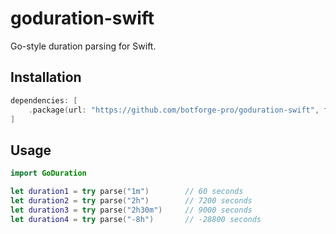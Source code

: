 # goduration-swift

Go-style duration parsing for Swift.

## Installation

```swift
dependencies: [
    .package(url: "https://github.com/botforge-pro/goduration-swift", from: "1.0.0")
]
```

## Usage

```swift
import GoDuration

let duration1 = try parse("1m")        // 60 seconds
let duration2 = try parse("2h")        // 7200 seconds  
let duration3 = try parse("2h30m")     // 9000 seconds
let duration4 = try parse("-8h")       // -28800 seconds
```